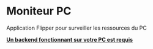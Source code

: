 # Moniteur PC
Application Flipper pour surveiller les ressources du PC

**[Un backend fonctionnant sur votre PC est requis](https://github.com/Flipper76/flipper-pc-monitor-backend/releases)**